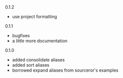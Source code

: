 0.1.2
* use project formatting

0.1.1
* bugfixes
* a _little_ more documentation

0.1.0
* added consolidate aliases
* added sort aliases
* borrowed expand aliases from sourceror's examples